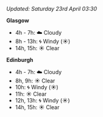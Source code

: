 *Updated: Saturday 23rd April 03:30*

**Glasgow**

* 4h - 7h: :cloud: Cloudy
* 8h - 13h: :cyclone: Windy (:sunny:)
* 14h, 15h: :sunny: Clear

**Edinburgh**

* 4h - 7h: :cloud: Cloudy
* 8h, 9h: :sunny: Clear
* 10h: :cyclone: Windy (:sunny:)
* 11h: :sunny: Clear
* 12h, 13h: :cyclone: Windy (:sunny:)
* 14h, 15h: :sunny: Clear
